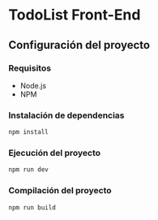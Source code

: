 # TodoList Front-End

## Configuración del proyecto

### Requisitos

- Node.js
- NPM

### Instalación de dependencias

```bash
npm install
```

### Ejecución del proyecto

```bash
npm run dev
```

### Compilación del proyecto

```bash
npm run build
```
